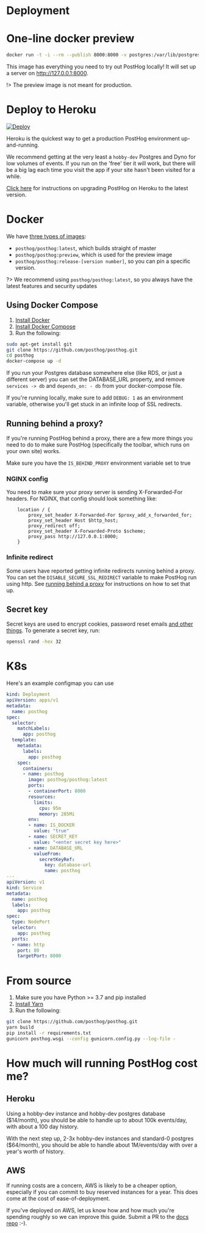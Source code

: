 # Deployment

# One-line docker preview

```bash
docker run -t -i --rm --publish 8000:8000 -v postgres:/var/lib/postgresql posthog/posthog:preview
```

This image has everything you need to try out PostHog locally! It will set up a server on http://127.0.0.1:8000.

!> The preview image is not meant for production.

# Deploy to Heroku

[![Deploy](https://www.herokucdn.com/deploy/button.svg)](https://heroku.com/deploy?template=https://github.com/posthog/posthog)

Heroku is the quickest way to get a production PostHog environment up-and-running.

We recommend getting at the very least a `hobby-dev` Postgres and Dyno for low volumes of events. If you run on the 'free' tier it will work, but there will be a big lag each time you visit the app if your site hasn't been visited for a while.

[Click here](/upgrading-PostHog) for instructions on upgrading PostHog on Heroku to the latest version.

# Docker

We have [three types of images](https://hub.docker.com/r/posthog/posthog):

 - `posthog/posthog:latest`, which builds straight of master
 - `posthog/posthog:preview`, which is used for the preview image
 - `posthog/posthog:release-[version number]`, so you can pin a specific version.

?> We recommend using `posthog/posthog:latest`, so you always have the latest features and security updates

## Using Docker Compose 

1. [Install Docker](https://docs.docker.com/installation/ubuntulinux/)
2. [Install Docker Compose](https://docs.docker.com/compose/install/)
3. Run the following:
```bash
sudo apt-get install git
git clone https://github.com/posthog/posthog.git
cd posthog
docker-compose up -d
```

If you run your Postgres database somewhere else (like RDS, or just a different server) you can set the DATABASE_URL property, and remove `services -> db` and `depends_on: - db` from your docker-compose file.

If you're running locally, make sure to add `DEBUG: 1` as an environment variable, otherwise you'll get stuck in an infinite loop of SSL redirects.


## Running behind a proxy?

If you're running PostHog behind a proxy, there are a few more things you need to do to make sure PostHog (specifically the toolbar, which runs on your own site) works.

Make sure you have the `IS_BEHIND_PROXY` environment variable set to true

### NGINX config

You need to make sure your proxy server is sending X-Forwarded-For headers. For NGINX, that config should look something like:

```nginx
    location / {
        proxy_set_header X-Forwarded-For $proxy_add_x_forwarded_for;
        proxy_set_header Host $http_host;
        proxy_redirect off;
        proxy_set_header X-Forwarded-Proto $scheme;
        proxy_pass http://127.0.0.1:8000;
    }
```

### Infinite redirect

Some users have reported getting infinite redirects running behind a proxy. You can set the `DISABLE_SECURE_SSL_REDIRECT` variable to make PostHog run using http.
See [running behind a proxy](/running-behind-a-proxy) for instructions on how to set that up.

## Secret key

Secret keys are used to encrypt cookies, password reset emails [and other things](https://docs.djangoproject.com/en/3.0/ref/settings/#secret-key). To generate a secret key, run:

```bash
openssl rand -hex 32
```

# K8s

Here's an example configmap you can use
```yaml
kind: Deployment
apiVersion: apps/v1
metadata:
  name: posthog
spec:
  selector:
    matchLabels:
      app: posthog
  template:
    metadata:
      labels:
        app: posthog
    spec:
      containers:
      - name: posthog
        image: posthog/posthog:latest
        ports:
        - containerPort: 8000
        resources:
          limits:
            cpu: 95m
            memory: 285Mi
        env:
        - name: IS_DOCKER
          value: "true"
        - name: SECRET_KEY
          value: "<enter secret key here>"
        - name: DATABASE_URL
          valueFrom:
            secretKeyRef:
              key: database-url
              name: posthog
---
apiVersion: v1
kind: Service
metadata:
  name: posthog
  labels:
    app: posthog
spec:
  type: NodePort
  selector:
    app: posthog
  ports:
  - name: http
    port: 80
    targetPort: 8000
```

# From source
1. Make sure you have Python >= 3.7 and pip installed
2. [Install Yarn](https://classic.yarnpkg.com/en/docs/install/#mac-stable)
3. Run the following:
```bash
git clone https://github.com/posthog/posthog.git
yarn build
pip install -r requirements.txt
gunicorn posthog.wsgi --config gunicorn.config.py --log-file -
```


# How much will running PostHog cost me?

## Heroku

Using a hobby-dev instance and hobby-dev postgres database ($14/month), you should be able to handle up to about 100k events/day, with about a 100 day history.

With the next step up, 2-3x hobby-dev instances and standard-0 postgres ($64/month), you should be able to handle about 1M/events/day with over a year's worth of history.

## AWS

If running costs are a concern, AWS is likely to be a cheaper option, especially if you can commit to buy reserved instances for a year. This does come at the cost of ease-of-deployment.

If you've deployed on AWS, let us know how and how much you're spending roughly so we can improve this guide. Submit a PR to the [docs repo](https://github.com/PostHog/docs) :-).
